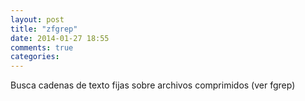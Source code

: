 ```yaml
---
layout: post
title: "zfgrep"
date: 2014-01-27 18:55
comments: true
categories: 
---
```

Busca cadenas de texto fijas sobre archivos comprimidos (ver fgrep)

